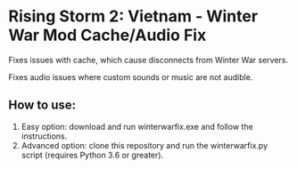 # Rising Storm 2: Vietnam - Winter War Mod Cache/Audio Fix

Fixes issues with cache, which cause disconnects from Winter War servers.

Fixes audio issues where custom sounds or music are not audible.

## How to use:

1. Easy option: download and run winterwarfix.exe and follow the instructions.
2. Advanced option: clone this repository and run the winterwarfix.py script (requires Python 3.6 or greater).

